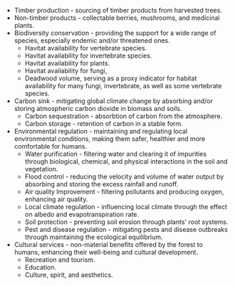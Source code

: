 * Timber production - sourcing of timber products from harvested trees.
* Non-timber products - collectable berries, mushrooms, and medicinal plants.
* Biodiversity conservation - providing the support for a wide range of species, especially endemic and/or threatened ones.
	* Havitat availability for vertebrate species.
	* Havitat availability for invertebrate species.
	* Havitat availability for plants.
	* Havitat availability for fungi,
	* Deadwood volume, serving as a proxy indicator for habitat availability for many fungi, invertebrate, as well as some vertebrate species.
* Carbon sink - mitigating global climate change by absorbing and/or storing atmospheric carbon dioxide in biomass and soils.
	* Carbon sequestration - absorbtion of carbon from the atmosphere.
	* Carbon storage - retention of carbon in a stable form.
* Environmental regulation - maintaining and regulating local environmental conditions, making them safer, healthier and more comfortable for humans.
	* Water purification - filtering water and clearing it of impurities through biological, chemical, and physical interactions in the soil and vegetation.
	* Flood control - reducing the velocity and volume of water output by absorbing and storing the excess rainfall and runoff.
	* Air quality Improvement - filtering pollutants and producing oxygen, enhancing air quality.
	* Local climate regulation - influencing local climate through the effect on albedo and evapotranspiration rate.
	* Soil protection - preventing soil erosion through plants' root systems.
	* Pest and disease regulation - mitigating pests and disease outbreaks through maintaining the ecological equilibrium.
* Cultural services - non-material benefits offered by the forest to humans, enhancing their well-being and cultural development.
	* Recreation and tourism.
	* Education.
	* Culture, spirit, and aesthetics.
